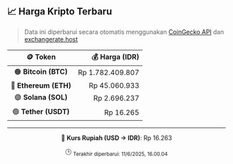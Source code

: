 

<!-- HARGA_KRIPTO -->
## 📈 Harga Kripto Terbaru

> Data ini diperbarui secara otomatis menggunakan [CoinGecko API](https://www.coingecko.com/) dan [exchangerate.host](https://exchangerate.host/)

<div align="center">

| 🪙 Token | 💰 Harga (IDR) |
|:------:|---------------:|
| 🟠 **Bitcoin (BTC)**   | Rp 1.782.409.807 |
| 🔵 **Ethereum (ETH)**  | Rp 45.060.933 |
| 🟣 **Solana (SOL)**    | Rp 2.696.237 |
| 🟢 **Tether (USDT)**   | Rp 16.265 |

---

💱 **Kurs Rupiah (USD → IDR)**: Rp 16.263

🕒 <sub>Terakhir diperbarui: 11/6/2025, 16.00.04</sub>

</div>
<!-- /HARGA_KRIPTO -->